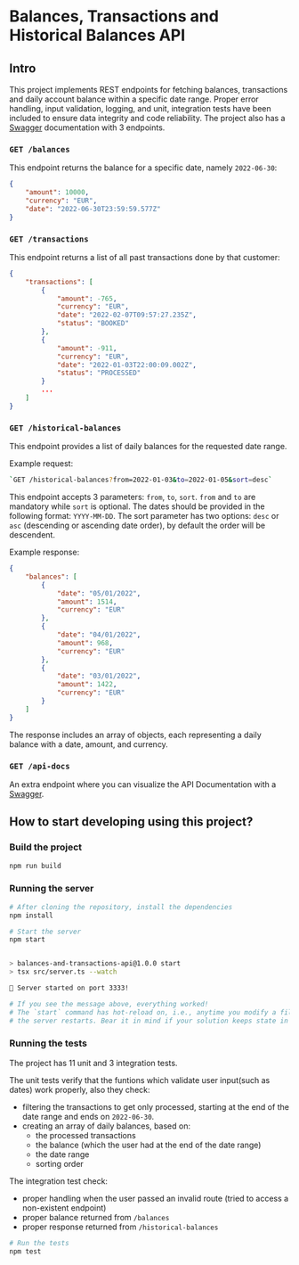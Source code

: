 # Balances, Transactions and Historical Balances API

## Intro

This project implements REST endpoints for fetching balances, transactions and daily account balance within a specific date range. Proper error handling, input validation, logging, and unit, integration tests have been included to ensure data integrity and code reliability.
The project also has a [Swagger](https://swagger.io/specification/) documentation with 3 endpoints.

### `GET /balances` 

This endpoint returns the balance for a specific date, namely `2022-06-30`:

```json
{
    "amount": 10000, 
    "currency": "EUR",
    "date": "2022-06-30T23:59:59.577Z"
}
```

### `GET /transactions`

This endpoint returns a list of all past transactions done by that customer:

```json
{
    "transactions": [
        {
            "amount": -765,
            "currency": "EUR",
            "date": "2022-02-07T09:57:27.235Z",
            "status": "BOOKED"
        },
        {
            "amount": -911,
            "currency": "EUR",
            "date": "2022-01-03T22:00:09.002Z",
            "status": "PROCESSED"
        }
        ...
    ]
}
```

### `GET /historical-balances`

This endpoint provides a list of daily balances for the requested date range.

Example request:

```sh
`GET /historical-balances?from=2022-01-03&to=2022-01-05&sort=desc`
```

This endpoint accepts 3 parameters: `from`, `to`, `sort`. `from` and `to` are mandatory while `sort` is optional.
The dates should be provided in the following format: `YYYY-MM-DD`.
The sort parameter has two options: `desc` or `asc` (descending or ascending date order), by default the order will be descendent.

Example response:

```json
{
    "balances": [
        {
            "date": "05/01/2022",
            "amount": 1514,
            "currency": "EUR"
        },
        {
            "date": "04/01/2022",
            "amount": 968,
            "currency": "EUR"
        },
        {
            "date": "03/01/2022",
            "amount": 1422,
            "currency": "EUR"
        }
    ]
}
```

The response includes an array of objects, each representing a daily balance with a date, amount, and currency.

### `GET /api-docs`

An extra endpoint where you can visualize the API Documentation with a [Swagger](https://swagger.io/specification/).

## How to start developing using this project?

### Build the project

```sh
npm run build
```

### Running the server 

```sh
# After cloning the repository, install the dependencies
npm install

# Start the server
npm start


> balances-and-transactions-api@1.0.0 start
> tsx src/server.ts --watch

🚀 Server started on port 3333!

# If you see the message above, everything worked!
# The `start` command has hot-reload on, i.e., anytime you modify a file
# the server restarts. Bear it in mind if your solution keeps state in memory.
```

### Running the tests

The project has 11 unit and 3 integration tests. 

The unit tests verify that the funtions which validate user input(such as dates) work properly, also they check:
- filtering the transactions to get only processed, starting at the end of the date range and ends on `2022-06-30`.
- creating an array of daily balances, based on:
    - the processed transactions
    - the balance (which the user had at the end of the date range) 
    - the date range
    - sorting order

The integration test check:
- proper handling when the user passed an invalid route (tried to access a non-existent endpoint)
- proper balance returned from `/balances`
- proper response returned from `/historical-balances`

```sh
# Run the tests
npm test
```
